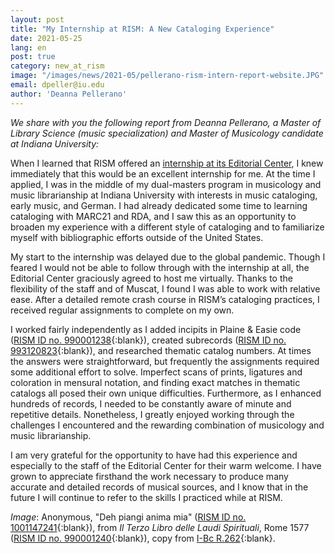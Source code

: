 ```yaml
---
layout: post
title: "My Internship at RISM: A New Cataloging Experience"
date: 2021-05-25
lang: en
post: true
category: new_at_rism
image: "/images/news/2021-05/pellerano-rism-intern-report-website.JPG"
email: dpeller@iu.edu
author: 'Deanna Pellerano'
---
```


_We share with you the following report from Deanna Pellerano, a Master of Library Science (music specialization) and Master of Musicology candidate at Indiana University:_

When I learned that RISM offered an [internship at its Editorial Center](/organization/internships.html), I knew immediately that this would be an excellent internship for me. At the time I applied, I was in the middle of my dual-masters program in musicology and music librarianship at Indiana University with interests in music cataloging, early music, and German. I had already dedicated some time to learning cataloging with MARC21 and RDA, and I saw this as an opportunity to broaden my experience with a different style of cataloging and to familiarize myself with bibliographic efforts outside of the United States.  

My start to the internship was delayed due to the global pandemic. Though I feared I would not be able to follow through with the internship at all, the Editorial Center graciously agreed to host me virtually. Thanks to the flexibility of the staff and of Muscat, I found I was able to work with relative ease. After a detailed remote crash course in RISM’s cataloging practices, I received regular assignments to complete on my own.  

I worked fairly independently as I added incipits in Plaine & Easie code ([RISM ID no. 990001238](https://opac.rism.info/search?id=990001238&View=rism){:blank}), created subrecords ([RISM ID no. 993120823](https://opac.rism.info/search?id=993120823&View=rism){:blank}), and researched thematic catalog numbers. At times the answers were straightforward, but frequently the assignments required some additional effort to solve. Imperfect scans of prints, ligatures and coloration in mensural notation, and finding exact matches in thematic catalogs all posed their own unique difficulties. Furthermore, as I enhanced hundreds of records, I needed to be constantly aware of minute and repetitive details. Nonetheless, I greatly enjoyed working through the challenges I encountered and the rewarding combination of musicology and music librarianship.  

I am very grateful for the opportunity to have had this experience and especially to the staff of the Editorial Center for their warm welcome. I have grown to appreciate firsthand the work necessary to produce many accurate and detailed records of musical sources, and I know that in the future I will continue to refer to the skills I practiced while at RISM.  


_Image_: Anonymous, "Deh piangi anima mia" ([RISM ID no. 1001147241](https://opac.rism.info/search?id=1001147241&View=rism){:blank}), from _Il Terzo Libro delle Laudi Spirituali_, Rome 1577 ([RISM ID no. 990001240](https://opac.rism.info/search?id=990001240&View=rism){:blank}), copy from [I-Bc R.262](http://www.bibliotecamusica.it/cmbm/viewschedatwbca.asp?path=/cmbm/images/ripro/gaspari/_R/R262/){:blank}.


